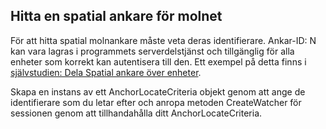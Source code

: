 ## <a name="locating-a-cloud-spatial-anchor"></a>Hitta en spatial ankare för molnet

För att hitta spatial molnankare måste veta deras identifierare. Ankar-ID: N kan vara lagras i programmets serverdelstjänst och tillgänglig för alla enheter som korrekt kan autentisera till den. Ett exempel på detta finns i [självstudien: Dela Spatial ankare över enheter](/azure/spatial-anchors/tutorials/tutorial-share-anchors-across-devices/).

Skapa en instans av ett AnchorLocateCriteria objekt genom att ange de identifierare som du letar efter och anropa metoden CreateWatcher för sessionen genom att tillhandahålla ditt AnchorLocateCriteria.
